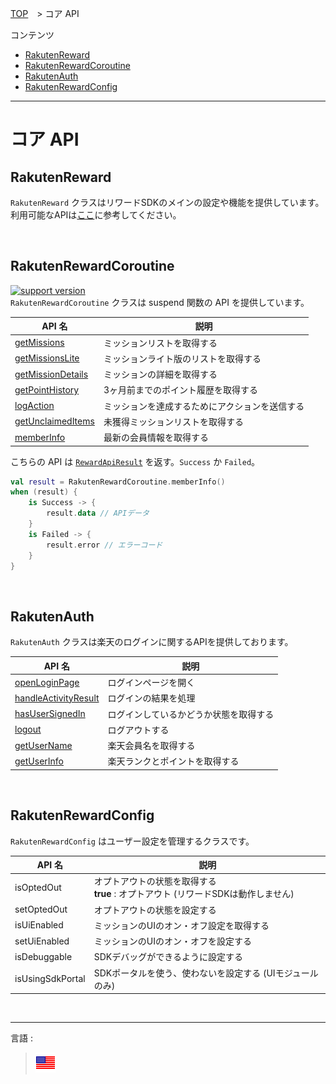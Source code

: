 [TOP](../README.md#top)　> コア API  

コンテンツ    
* [RakutenReward](#rakutenreward)  
* [RakutenRewardCoroutine](#rakutenrewardcoroutine)  
* [RakutenAuth](#rakutenauth)  
* [RakutenRewardConfig](#rakutenrewardconfig)  

---  

# コア API  
## RakutenReward  
`RakutenReward` クラスはリワードSDKのメインの設定や機能を提供しています。  
利用可能なAPIは[ここ](./RakutenReward.md)に参考してください。   

<br>  

## RakutenRewardCoroutine  
[![support version](http://img.shields.io/badge/core-3.3.3+-green.svg?style=flat)](https://github.com/rakuten-ads/Rakuten-Reward-Native-Android/releases/tag/rel_20220826_v3_3_0)  
`RakutenRewardCoroutine` クラスは suspend 関数の API を提供しています。  

| API 名                                               | 説明                      |
|-----------------------------------------------------|-------------------------|
| [getMissions](./RakutenReward.md#ミッションリスト)          | ミッションリストを取得する           |
| [getMissionsLite](./RakutenReward.md#ミッションリストライト版)  | ミッションライト版のリストを取得する      |
| [getMissionDetails](./RakutenReward.md#ミッションの詳細)    | ミッションの詳細を取得する           |
| [getPointHistory](./RakutenReward.md#ポイント履歴)        | 3ヶ月前までのポイント履歴を取得する      |
| [logAction](./RakutenReward.md#アクションを送信する)          | ミッションを達成するためにアクションを送信する |
| [getUnclaimedItems](./RakutenReward.md#未獲得ミッションリスト) | 未獲得ミッションリストを取得する        |
| [memberInfo](./RakutenReward.md#会員情報)               | 最新の会員情報を取得する            |  

こちらの API は [`RewardApiResult`](../apiData/README.md#rewardapiresult) を返す。`Success` か `Failed`。   

```kotlin
val result = RakutenRewardCoroutine.memberInfo()
when (result) {
    is Success -> {
        result.data // APIデータ
    }
    is Failed -> {
        result.error // エラーコード
    }
}
```  

<br>  

## RakutenAuth  
`RakutenAuth` クラスは楽天のログインに関するAPIを提供しております。  

| API 名                                                                        | 説明                  | 
|------------------------------------------------------------------------------|---------------------|
| [openLoginPage](../basic/LOGIN.md#1-show-login-page)                         | ログインページを開く          |
| [handleActivityResult](../basic/LOGIN.md#2-get-result-from-onactivityresult) | ログインの結果を処理          | 
| [hasUserSignedIn](../basic/UserInfo.md#check-if-user-is-signed-in)           | ログインしているかどうか状態を取得する |
| [logout](../basic/README.md#log-out)                                         | ログアウトする             | 
| [getUserName](../basic/UserInfo.md#get-users-full-name)                      | 楽天会員名を取得する          |
| [getUserInfo](../basic/UserInfo.md#get-users-current-point-and-rank)         | 楽天ランクとポイントを取得する     |  

<br>  

## RakutenRewardConfig
`RakutenRewardConfig` はユーザー設定を管理するクラスです。  

| API 名            | 説明                                                       | 
|------------------|----------------------------------------------------------|
| isOptedOut       | オプトアウトの状態を取得する <br><b>true</b> : オプトアウト (リワードSDKは動作しません) |
| setOptedOut      | オプトアウトの状態を設定する                                           | 
| isUiEnabled      | ミッションのUIのオン・オフ設定を取得する                                    | 
| setUiEnabled     | ミッションのUIのオン・オフを設定する                                      |
| isDebuggable     | SDKデバッグができるように設定する                                       | 
| isUsingSdkPortal | SDKポータルを使う、使わないを設定する (UIモジュールのみ)                         |  

<br>  

---
言語 :
> [![en](../../lang/en.png)](../../core/README.md)   
